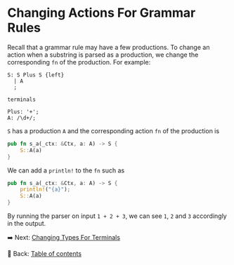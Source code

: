 # Changing Actions For Grammar Rules

Recall that a grammar rule may have a few productions.
To change an action when a substring is parsed as a production, we change the corresponding `fn` of the production.
For example:

```text
S: S Plus S {left}
  | A
  ;

terminals

Plus: '+';
A: /\d+/;
```

`S` has a production `A` and the corresponding action `fn` of the production is

```rust
pub fn s_a(_ctx: &Ctx, a: A) -> S {
    S::A(a)
}
```

We can add a `println!` to the `fn` such as

```rust
pub fn s_a(_ctx: &Ctx, a: A) -> S {
    println!("{a}");
    S::A(a)
}
```

By running the parser on input `1 + 2 + 3`, we can see `1`, `2` and `3` accordingly in the output.

:arrow_right:  Next: [Changing Types For Terminals](./changing_types_for_terminals.md)

:blue_book: Back: [Table of contents](./../README.md)

